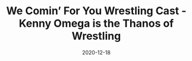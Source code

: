 ---
title: "We Comin’ For You Wrestling Cast - Kenny Omega is the Thanos of Wrestling"
date: 2020-12-18
description: "We Comin’ For You Wrestling Cast - Kenny Omega is the Thanos of Wrestling"
longDescription: >-
    RVS and R8TED R pay their respects to the late Pat Patterson and Tiny Lister before jumping right into the crazy happenings in the world of pro wrestling
    
    The fellas discuss
    
    Sting's debut in AEW
    Is the casual Wrestling fan extinct?
    Kenny Omega: Wrestling Thanos
    Shaq on AEW
    WWE mad Snoop will be on AEW
    IMPACT positioning brothas in main event spots
    Becky Lynch's new baby and when she'll be back in the ring
    Paul Heyman firing up Bianca Belair and Big E on Talking Smack
    Keith Lee being sent back to the Performance Center
    Are we still getting The Rock vs Roman Reigns at Mania?
    
    Jon Jones' Freedom Memorial award - Eric Andre for messing with John Cena
    
    New Jack City - New Jack got kicked off Twitter
    
    I'm Black Y'all - Tiny "Zeus/Z-Gangsta" Lister
    
    Visit ProWrestlingBlack.org for all We Comin For You Cast episodes!  Send questions or comments to WeCominForYouCast@gmail.com, @WCFYCast on Twitter or the We Comin' For You Wrestling Cast Facebook group
    
    Hit the hosts up on Twitter at:
    
    RVS: @FranchICE06
    
    ROD: @R8TED_R
duration: "1:42:02"
youtubeId: "k6e9NYt0eE0"

image: "/uploads/thumbnails/k6e9NYt0eE0.jpg"
tags: ["wrestling","wwe","aew"]
draft: false
---